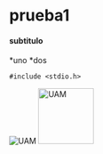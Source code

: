 # prueba1

#### subtitulo

*uno
*dos

~~~
#include <stdio.h>

~~~
![UAM]("./PWD_24O/imgs/uamcuajis.jpg")
<image src="./PWD_24O/imgs/uamcuajis.jpg" alt="UAM" width="100px">